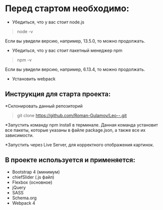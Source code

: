 # Перед стартом необходимо:
*  Убедиться, что у вас стоит node.js

>node -v

Если вы увидели версию, например, 13.5.0, то можно продолжать.
 
*  Убедиться, что у вас стоит пакетный менеджер npm

>npm -v

Если вы увидели версию, например, 6.13.4, то можно продолжать.

* Установить webpack 

## Инструкция для старта проекта:

*Склонировать данный репозиторий
>git clone https://github.com/Roman-Gulamov/Leo--.git

*Запустить команду npm install в терминале. Данная команда установит все пакеты, которые указаны в файле
package.json, а также все их зависимости.

*Запустить через Live Server, для корректного отображения картинок.

## В проекте используется и применяется:

* Bootstrap 4 (минимум)
* chiefSlider (.js файл)
* Flexbox (основное)
* jQuery
* SASS
* Schema.org
* Webpack 4

